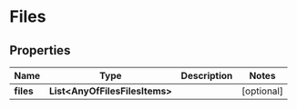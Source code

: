 # Files

## Properties
Name | Type | Description | Notes
------------ | ------------- | ------------- | -------------
**files** | **List&lt;AnyOfFilesFilesItems&gt;** |  |  [optional]
